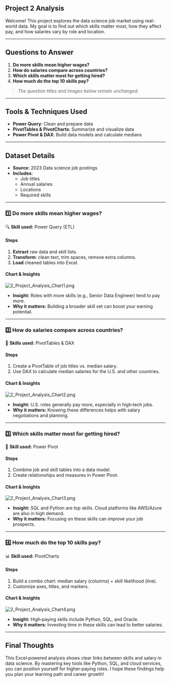 ## Project 2 Analysis

Welcome! This project explores the data science job market using real-world data. My goal is to find out which skills matter most, how they affect pay, and how salaries vary by role and location.

---

## Questions to Answer

1. **Do more skills mean higher wages?**  
2. **How do salaries compare across countries?**  
3. **Which skills matter most for getting hired?**  
4. **How much do the top 10 skills pay?**

> *The question titles and images below remain unchanged.*

---

## Tools & Techniques Used

- **Power Query**: Clean and prepare data  
- **PivotTables & PivotCharts**: Summarize and visualize data  
- **Power Pivot & DAX**: Build data models and calculate medians  

---

## Dataset Details

- **Source**: 2023 Data science job postings  
- **Includes**:  
  - Job titles  
  - Annual salaries  
  - Locations  
  - Required skills  

---

### 1️⃣ Do more skills mean higher wages?

🔍 **Skill used:** Power Query (ETL)

#### Steps

1. **Extract** raw data and skill lists.  
2. **Transform**: clean text, trim spaces, remove extra columns.  
3. **Load** cleaned tables into Excel.

#### Chart & Insights
![2_Project_Analysis_Chart1.png](/0_Resources/Images/2_Project_Analysis_Chart1.png)

- **Insight:** Roles with more skills (e.g., Senior Data Engineer) tend to pay more.  
- **Why it matters:** Building a broader skill set can boost your earning potential.

---

### 2️⃣ How do salaries compare across countries?

🧮 **Skills used:** PivotTables & DAX

#### Steps

1. Create a PivotTable of job titles vs. median salary.  
2. Use DAX to calculate median salaries for the U.S. and other countries.

#### Chart & Insights
![2_Project_Analysis_Chart2.png](/0_Resources/Images/2_Project_Analysis_Chart2.png)

- **Insight:** U.S. roles generally pay more, especially in high‑tech jobs.  
- **Why it matters:** Knowing these differences helps with salary negotiations and planning.

---

### 3️⃣ Which skills matter most for getting hired?

🔧 **Skill used:** Power Pivot

#### Steps

1. Combine job and skill tables into a data model.  
2. Create relationships and measures in Power Pivot.

#### Chart & Insights
![2_Project_Analysis_Chart3.png](/0_Resources/Images/2_Project_Analysis_Chart3.png)

- **Insight:** SQL and Python are top skills. Cloud platforms like AWS/Azure are also in high demand.  
- **Why it matters:** Focusing on these skills can improve your job prospects.

---

### 4️⃣ How much do the top 10 skills pay?

📊 **Skill used:** PivotCharts

#### Steps

1. Build a combo chart: median salary (columns) + skill likelihood (line).  
2. Customize axes, titles, and markers.

#### Chart & Insights
![2_Project_Analysis_Chart4.png](/0_Resources/Images/2_Project_Analysis_Chart4.png)

- **Insight:** High‑paying skills include Python, SQL, and Oracle.  
- **Why it matters:** Investing time in these skills can lead to better salaries.

---

## Final Thoughts

This Excel‑powered analysis shows clear links between skills and salary in data science. By mastering key tools like Python, SQL, and cloud services, you can position yourself for higher‑paying roles. I hope these findings help you plan your learning path and career growth!
